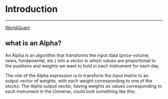 # Introduction

---

[WorldQuant](https://platform.worldquantbrain.com/learn/documentation/discover-brain/read-first-starter-pack)

## what is an Alpha?
An Alpha is an algorithm that transforms the input data (price-volume, news, fundamental, etc.) into a vector in which 
values are proportional to the positions and weights we want to hold in each instrument for each day.

The role of the Alpha expression is to transform the input matrix to an output vector of weights, with each weight corresponding to one of the stocks. The Alpha output vector, having weights as values corresponding to each instrument in the Universe, could look something like this:
